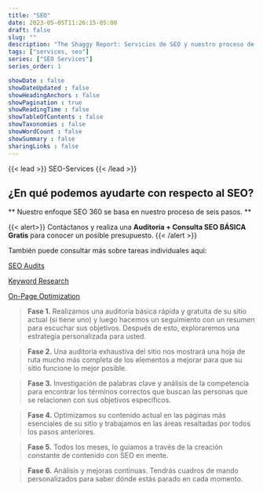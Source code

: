 ```yaml
---
title: "SEO"
date: 2023-05-05T11:26:15-05:00
draft: false
slug: ""
description: "The Shaggy Report: Servicios de SEO y nuestro proceso de seis pasos"
tags: ["services, seo"]
series: ["SEO Services"]
series_order: 1

showDate : false
showDateUpdated : false
showHeadingAnchors : false
showPagination : true
showReadingTime : false
showTableOfContents : false
showTaxonomies : false
showWordCount : false
showSummary : false
sharingLinks : false
---
```

{{< lead >}}
SEO-Services
{{< /lead >}}

## ¿En qué podemos ayudarte con respecto al SEO?

** Nuestro enfoque SEO 360 se basa en nuestro proceso de seis pasos. **

{{< alert>}}
Contáctanos y realiza una **Auditoria + Consulta SEO BÁSICA Gratis** para conocer un posible presupuesto.
{{< /alert >}}

También puede consultar más sobre tareas individuales aquí:

[SEO Audits](seo-audit)

[Keyword Research](keyword-research)

[On-Page Optimization](on-page)

>**Fase 1.** Realizamos una auditoría básica rápida y gratuita de su sitio actual (si tiene uno) y luego hacemos un seguimiento con un resumen para escuchar sus objetivos. Después de esto, exploraremos una estrategia personalizada para usted.

>**Fase 2.** Una auditoría exhaustiva del sitio nos mostrará una hoja de ruta mucho más completa de los elementos a mejorar para que su sitio funcione lo mejor posible.

>**Fase 3.** Investigación de palabras clave y análisis de la competencia para encontrar los términos correctos que buscan las personas que se relacionen con sus objetivos específicos.

>**Fase 4.** Optimizamos su contenido actual en las páginas más esenciales de su sitio y trabajamos en las áreas resaltadas por todos los pasos anteriores.

>**Fase 5.** Todos los meses, lo guiamos a través de la creación constante de contenido con SEO en mente.

>**Fase 6.** Análisis y mejoras continuas. Tendrás cuadros de mando personalizados para saber dónde estás parado en cada momento.

